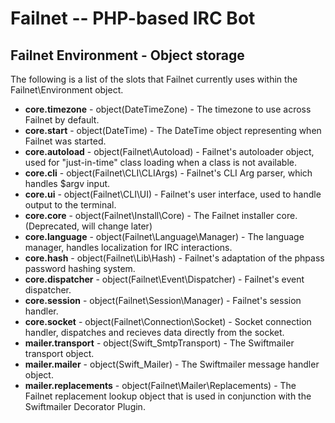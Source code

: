 # Failnet -- PHP-based IRC Bot

## Failnet Environment - Object storage

The following is a list of the slots that Failnet currently uses within the Failnet\Environment object.

* **core.timezone** - object(DateTimeZone) - The timezone to use across Failnet by default.
* **core.start** - object(DateTime) - The DateTime object representing when Failnet was started.
* **core.autoload** - object(Failnet\Autoload) - Failnet's autoloader object, used for "just-in-time" class loading when a class is not available.
* **core.cli** - object(Failnet\CLI\CLIArgs) - Failnet's CLI Arg parser, which handles $argv input.
* **core.ui** - object(Failnet\CLI\UI) - Failnet's user interface, used to handle output to the terminal.
* **core.core** - object(Failnet\Install\Core) - The Failnet installer core. (Deprecated, will change later)
* **core.language** - object(Failnet\Language\Manager) - The language manager, handles localization for IRC interactions.
* **core.hash** - object(Failnet\Lib\Hash) - Failnet's adaptation of the phpass password hashing system.
* **core.dispatcher** - object(Failnet\Event\Dispatcher) - Failnet's event dispatcher.
* **core.session** - object(Failnet\Session\Manager) - Failnet's session handler.
* **core.socket** - object(Failnet\Connection\Socket) - Socket connection handler, dispatches and recieves data directly from the socket.
* **mailer.transport** - object(Swift_SmtpTransport) - The Swiftmailer transport object.
* **mailer.mailer** - object(Swift_Mailer) - The Swiftmailer message handler object.
* **mailer.replacements** - object(Failnet\Mailer\Replacements) - The Failnet replacement lookup object that is used in conjunction with the Swiftmailer Decorator Plugin.
